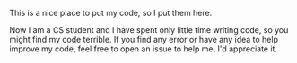 This is a nice place to put my code, so I put them here.

Now I am a CS student and I have spent only little time writing code, so you might find my code terrible. If you find any error or have any idea to help improve my code, feel free to open an issue to help me, I'd appreciate it.
